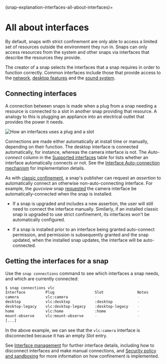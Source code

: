 (snap-explanation-interfaces-all-about-interfaces)=
# All about interfaces

By default, snaps with strict confinement are only able to access a limited set of resources outside the environment they run in. Snaps can only access resources from the system and other snaps via interfaces that describe the resources they provide.

The creator of a snap selects the interfaces that a snap requires in order to function correctly. Common interfaces include those that provide access to the [network](/), [desktop features](/) and the [sound system](/).

## Connecting interfaces

A connection between snaps is made when a plug from a snap needing a resource
is connected to a slot in another snap providing that resource.
A analogy to this is plugging an appliance into an electrical outlet that
provides the power it needs.

![How an interfaces uses a plug and a slot](https://assets.ubuntu.com/v1/59c290a8-snapd-interfaces.png) 

Connections are made either automatically at install time or manually, depending on their function. The desktop interface is connected automatically, for instance, whereas the camera interface is not. The *Auto-connect* column in the [Supported interfaces](/snap-reference/operations/interfaces/index) table for lists  whether an interface automatically connects or not. See the [Interface Auto-connection mechanism](https://forum.snapcraft.io/t/interface-auto-connection-mechanism/20179) for implementation details.

As with [classic confinement](/), a snap's publisher can request an *assertion* to automatically connect an otherwise non-auto-connecting interface. For example, the *guvcview* snap [requested](https://forum.snapcraft.io/t/auto-connect-request-for-the-guvcview-brlin-snap/6042) the camera interface be automatically-connected when the snap is installed.

* If a snap is upgraded and includes a new assertion, the user will still need to connect the interface manually. Similarly, if an installed classic snap is upgraded to use strict confinement, its interfaces won't be automatically configured.

* If a snap is installed prior to an interface being granted auto-connect permission, and permission is subsequently granted and the snap updated, when the installed snap updates, the interface will be auto-connected.

## Getting the interfaces for a snap

Use the `snap connections` command to see which interfaces a snap needs, and which are currently connected:

```bash
$ snap connections vlc
Interface         Plug                  Slot               Notes
camera            vlc:camera            -                  -
desktop           vlc:desktop           :desktop           -
desktop-legacy    vlc:desktop-legacy    :desktop-legacy    -
home              vlc:home              :home              -
mount-observe     vlc:mount-observe     -                  -
[...]
```

In the above example,  we can see that the `vlc:camera` interface is disconnected because it has an empty *Slot* entry.

See [Interface management](/snap-how-to-guides/work-with-snaps/connect-interfaces) for further interface details, including how to disconnect interfaces and make manual connections, and [Security policy and sandboxing](https://forum.snapcraft.io/t/security-policy-and-sandboxing/554) for more information on how confinement is implemented.

